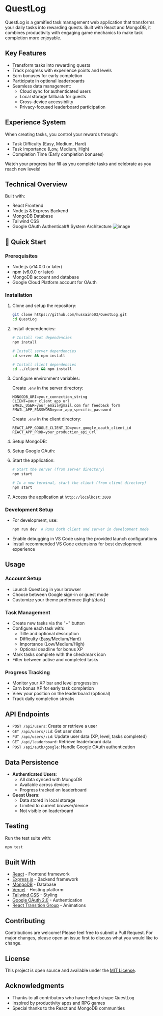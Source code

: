 # QuestLog

QuestLog is a gamified task management web application that transforms your daily tasks into rewarding quests. Built with React and MongoDB, it combines productivity with engaging game mechanics to make task completion more enjoyable.

## Key Features
- Transform tasks into rewarding quests
- Track progress with experience points and levels
- Earn bonuses for early completion
- Participate in optional leaderboards
- Seamless data management:
  - Cloud sync for authenticated users
  - Local storage fallback for guests
  - Cross-device accessibility
  - Privacy-focused leaderboard participation

## Experience System
When creating tasks, you control your rewards through:
- Task Difficulty (Easy, Medium, Hard)
- Task Importance (Low, Medium, High)
- Completion Time (Early completion bonuses)

Watch your progress bar fill as you complete tasks and celebrate as you reach new levels!

## Technical Overview
Built with:
- React Frontend
- Node.js & Express Backend
- MongoDB Database
- Tailwind CSS
- Google OAuth Authentica## System Architecture
![image](https://github.com/user-attachments/assets/f0e60564-0c06-487e-96bd-bdd364a256e5)

## 🚀 Quick Start
### Prerequisites
- Node.js (v14.0.0 or later)
- npm (v6.0.0 or later)
- MongoDB account and database
- Google Cloud Platform account for OAuth

### Installation

1. Clone and setup the repository:
   ```bash
   git clone https://github.com/hussaino03/QuestLog.git
   cd QuestLog
   ```

2. Install dependencies:
   ```bash
   # Install root dependencies
   npm install

   # Install server dependencies
   cd server && npm install

   # Install client dependencies
   cd ../client && npm install
   ```

3. Configure environment variables:

   Create `.env` in the server directory:
   ```
   MONGODB_URI=your_connection_string
   CLIENT=your_client_app_url
   EMAIL_USER=your_email@gmail.com for feedback form
   EMAIL_APP_PASSWORD=your_app_specific_password
   ```

   Create `.env` in the client directory:
   ```
   REACT_APP_GOOGLE_CLIENT_ID=your_google_oauth_client_id
   REACT_APP_PROD=your_production_api_url
   ```

4. Setup MongoDB:
  
5. Setup Google OAuth:
   
6. Start the application:
   ```bash
   # Start the server (from server directory)
   npm start

   # In a new terminal, start the client (from client directory)
   npm start
   ```

7. Access the application at `http://localhost:3000`

### Development Setup
- For development, use:
  ```bash
  npm run dev  # Runs both client and server in development mode
  ```
- Enable debugging in VS Code using the provided launch configurations
- Install recommended VS Code extensions for best development experience

## Usage

### Account Setup
- Launch QuestLog in your browser
- Choose between Google sign-in or guest mode
- Customize your theme preference (light/dark)

### Task Management
- Create new tasks via the "+" button
- Configure each task with:
  - Title and optional description
  - Difficulty (Easy/Medium/Hard)
  - Importance (Low/Medium/High)
  - Optional deadline for bonus XP
- Mark tasks complete with the checkmark icon
- Filter between active and completed tasks

### Progress Tracking
- Monitor your XP bar and level progression
- Earn bonus XP for early task completion
- View your position on the leaderboard (optional)
- Track daily completion streaks

## API Endpoints
- `POST /api/users`: Create or retrieve a user
- `GET /api/users/:id`: Get user data
- `PUT /api/users/:id`: Update user data (XP, level, tasks completed)
- `GET /api/leaderboard`: Retrieve leaderboard data
- `POST /api/auth/google`: Handle Google OAuth authentication

## Data Persistence
- **Authenticated Users**: 
  - All data synced with MongoDB
  - Available across devices
  - Progress tracked on leaderboard
- **Guest Users**:
  - Data stored in local storage
  - Limited to current browser/device
  - Not visible on leaderboard

## Testing
Run the test suite with:
```bash
npm test
```

## Built With
- [React](https://reactjs.org/) - Frontend framework
- [Express.js](https://expressjs.com/) - Backend framework
- [MongoDB](https://www.mongodb.com/) - Database
- [Vercel](https://vercel.com/) - Hosting platform
- [Tailwind CSS](https://tailwindcss.com/) - Styling
- [Google OAuth 2.0](https://developers.google.com/identity/protocols/oauth2) - Authentication
- [React Transition Group](https://reactcommunity.org/react-transition-group/) - Animations

## Contributing
Contributions are welcome! Please feel free to submit a Pull Request. For major changes, please open an issue first to discuss what you would like to change.

## License
This project is open source and available under the [MIT License](LICENSE).

## Acknowledgments
- Thanks to all contributors who have helped shape QuestLog
- Inspired by productivity apps and RPG games
- Special thanks to the React and MongoDB communities